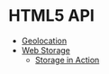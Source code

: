 # HTML5 API

- [Geolocation](./geolocation.html)
- [Web Storage](./storage.html)
  - [Storage in Action](./storage-action)
